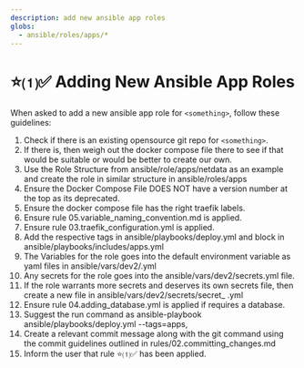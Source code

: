 ```yaml
---
description: add new ansible app roles
globs:
  - ansible/roles/apps/*
---
```


# ⭐⑴✅ Adding New Ansible App Roles

When asked to add a new ansible app role for `<something>`, follow these guidelines:

1. Check if there is an existing opensource git repo for `<something>`.
2. If there is, then weigh out the docker compose file there to see if that would be suitable or would be better to create our own.
3. Use the Role Structure from ansible/role/apps/netdata as an example and create the role in similar structure in ansible/roles/apps
4. Ensure the Docker Compose File DOES NOT have a version number at the top as its deprecated.
5. Ensure the docker compose file has the right traefik labels.
6. Ensure rule 05.variable_naming_convention.md is applied.
7. Ensure rule 03.traefik_configuration.yml is applied.
8. Add the respective tags in ansible/playbooks/deploy.yml and block in ansible/playbooks/includes/apps.yml
9. The Variables for the role goes into the default environment variable as yaml files in ansible/vars/dev2/<something>.yml
10. Any secrets for the role goes into the ansible/vars/dev2/secrets.yml file.
11. If the role warrants more secrets and deserves its own secrets file, then create a new file in ansible/vars/dev2/secrets/secret_ <something>.yml
12. Ensure rule 04.adding_database.yml is applied if <something> requires a database.
13. Suggest the run command as ansible-playbook ansible/playbooks/deploy.yml --tags=apps,<something>
14. Create a relevant commit message along with the git command using the commit guidelines outlined in rules/02.committing_changes.md
16. Inform the user that rule ⭐⑴✅ has been applied.

